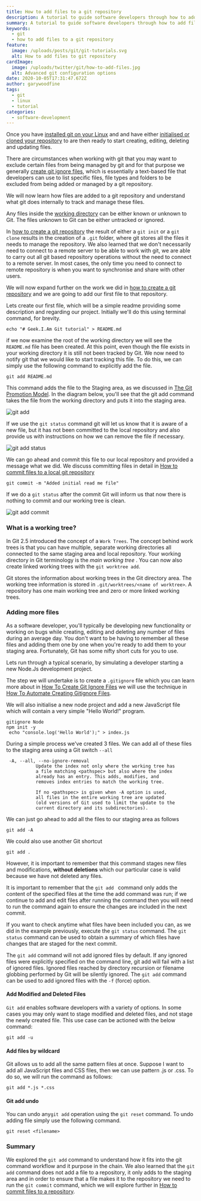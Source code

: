 ```yaml
---
title: How to add files to a git repository
description: A tutorial to guide software developers through how to add files to a git repository.
summary: A tutorial to guide software developers through how to add files to a git repository
keywords:
  - git
  - how to add files to a git repository
feature:
  image: /uploads/posts/git/git-tutorials.svg
  alt: How to add files to git repository
cardImage:
  image: /uploads/twitter/git/how-to-add-files.jpg
  alt: Advanced git configuration options
date: 2020-10-05T17:31:47.672Z
author: garywoodfine
tags:
  - git
  - linux
  - tutorial
categories:
  - software-development
---
```


Once you have [installed git on your Linux](https://geekiam.io/how-to-install-git-on-linux/ "How to install git on Linux | Geek.I.Am") and
and have either [initialised or cloned your repository](https://geekiam.io/how-to-create-a-git-repository/ "How to create a git repository | Geek.I.Am") to are then
ready to start creating, editing, deleting and updating files.  

There are circumstances when working with git that you may want to exclude certain files from being managed by git and for that 
purpose we generally [create git ignore files](https://geekiam.io/how-to-create-git-ignore-files/ "How To Create Git Ignore Files | Geek.I.Am"), 
which is essentially a text-based file that developers can use to list specific files, file types and folders to be 
excluded from being added or managed by a git repository.

We will now learn how files are added to a git repository and understand what git does internally to track and manage 
these files.  

Any files inside the [working directory](https://geekiam.io/the-git-promotion-model/ "The git promotion model | Geek.I.Am") can be either
known or unknown to Git. The files unknown to Git can be either untracked or ignored. 

In [how to create a git repository](https://geekiam.io/how-to-create-a-git-repository/ "How to create a git repository | Geek.I.Am" ) the
result of either a `git init` or a `git clone` results in the creation of a `.git` folder, where git stores all the files it needs 
to manage the repository.  We also learned that we don't necessarily need to connect to a remote server to be able to work
with git, we are able to carry out all git based repository operations without the need to connect to a remote server. In most cases,
the only time you need to connect to remote repository is when you want to synchronise and share with other users.

We will now expand further on the work we did in [how to create a git repository](https://geekiam.io/how-to-create-a-git-repository/ "How to create a git repository | Geek.I.Am" ) 
and we are going to add our first file to that repository.

Lets create our first file, which will be a simple readme providing some description and regarding our project.
Initially we'll do this using terminal command, for brevity.
```shell script
echo "# Geek.I.Am Git tutorial" > README.md
```

if we now examine the root of the working directory we will see the `README.md` file has been created. At this point,
even though the file exists in your working directory it is still not been tracked by Git.  We now need to notify git that
we would like to start tracking this file. To do this, we can simply use the following command to explicitly add the file.

```shell script
git add README.md 
```
This command adds the file to the Staging area, as we discussed in [The Git Promotion Model](https://geekiam.io/the-git-promotion-model/ "The Git Promotion Model | Geek.I.Am" ).
In the diagram below, you'll see that the git add command takes the file from the working directory and puts it into the staging area.

![git add ](/uploads/git-add-swimlanes.png "git add")

If we use the `git status` command git will let us know that it is aware of a new file, but it has not been committed to
the local repository and also provide us with instructions on how we can remove the file if necessary.

![git add status ](/uploads/git-add-status.png "git add status")

We can go ahead and commit this file to our local repository and provided a message what we did. We discuss committing files in
detail in [How to commit files to a local git repository](https://geekiam.io) 

```shell script
git commit -m "Added initial read me file"
```

If we do a `git status` after the commit Git will inform us that now there is nothing to commit and our working tree is 
clean.

![git add commit  ](/uploads/git-add-commit-status.png "git add commit")

### What is a working tree?

In Git 2.5 introduced the concept of a `Work Trees`. The concept behind work trees is that you can have multiple, separate
working directories all connected to the same staging area and local repository.  Your working directory in Git terminology
is the *main working tree* . You can now also create linked working trees with the `git worktree add`.

Git stores the information about working trees in the Git directory area. The working tree information is stored in 
`.git/worktrees/<name of worktree>`.  A repository has one main working tree and zero or more linked working trees.

### Adding more files

As a software developer, you'll typically be developing new functionality or working on bugs while creating, editing 
and deleting any number of files during an average day. You don't want to be having to remember all these files and 
adding them one by one when you're ready to add them to your staging area. Fortunately, Git has some nifty short cuts 
for you to use.

Lets run through a typical scenario, by simulating a developer starting a new Node.Js development project.

The step we will undertake is to create a `.gitignore` file which you can learn more about in [How To Create Git Ignore Files](https://geekiam.io/how-to-create-git-ignore-files/ "How to create Git ignore files | Geek.I.Am") 
we will use the technique in [How To Automate Creating Gitignore Files](https://geekiam.io/how-to-automate-creating-gitignore-files/ "How To Automate Creating Gitignore Files | Geek.I.Am").

We will also initialise a new node project and add a new JavaScript file which will contain a very simple "Hello World!" program.
```shell script
gitignore Node
npm init -y
 echo "console.log('Hello World');" > index.js
```

During a simple process we've created 3 files.  We can add all of these files to the staging area using a Git switch `--all`

```shell script
 -A, --all, --no-ignore-removal
           Update the index not only where the working tree has
           a file matching <pathspec> but also where the index
           already has an entry. This adds, modifies, and
           removes index entries to match the working tree.

           If no <pathspec> is given when -A option is used,
           all files in the entire working tree are updated
           (old versions of Git used to limit the update to the
           current directory and its subdirectories).

```

We can just go ahead to add all the files to our staging area as follows

```shell script
git add -A
```

We could  also use another Git shortcut
```shell script
git add .
```
However, it is important to remember that this command stages new files and modifications, **without deletions** which
our particular case is valid because we have not deleted any files.


It is important to remember that the `git add ` command only adds the content of the specified files at the time the add
command was run; if we continue to add and edit files after running the command then you will need to run the command 
again to ensure the changes are included in the next commit.

If you want to check anytime what files have been included you can, as we did in the example previously, execute the 
`git status` command. The `git status` command can be used to obtain a summary of which files have changes 
that are staged for the next commit.

The `git add` command will not add ignored files by default. If any ignored files were explicitly specified on the 
command line, git add will fail with a list of ignored files. Ignored files reached by directory recursion or 
filename globbing performed by Git will be silently ignored. The `git add` command can be used to add ignored files 
with the `-f` (force) option.

#### Add Modified and Deleted Files
`Git add` enables software developers with a variety of options. In some cases you may only want to stage modified 
and deleted files, and not stage the newly created file. This use case can be actioned with the below command:
```shell script
git add -u
```

#### Add files by wildcard
Git allows us to add all the same pattern files at once.  Suppose I want to add all JavaScript files and CSS files, 
then we can use pattern .js or .css. To do so, we will run the command as follows:

```shell script
git add *.js *.css
```

#### Git add undo

You can undo any`git add` operation using the `git reset` command. To undo adding file simply use the following command.
```shell script
git reset <filename>
```

### Summary

We explored the `git add` command to understand how it fits into the git command workflow and it purpose in the chain. 
We also learned that the `git add` command does not add a file to a repository, it only adds to the staging area and in 
order to ensure that a file makes it to the repository we need to run the `git commit` command, which we will explore 
further in [How to commit files to a repository](https://geekiam.io).
